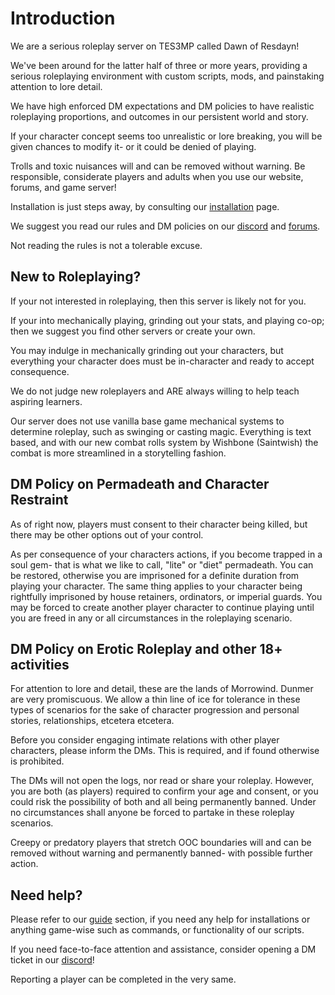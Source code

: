 # Introduction
We are a serious roleplay server on TES3MP called Dawn of Resdayn!

We've been around for the latter half of three or more years, providing a serious roleplaying environment with custom scripts, mods, and painstaking attention to lore detail.

We have high enforced DM expectations and DM policies to have realistic roleplaying proportions, and outcomes in our persistent world and story.

If your character concept seems too unrealistic or lore breaking, you will be given chances to modify it- or it could be denied of playing.

Trolls and toxic nuisances will and can be removed without warning. Be responsible, considerate players and adults when you use our website, forums, and game server!

Installation is just steps away, by consulting our [installation](https://dor.winterfang.com/guides/installing.html) page.

We suggest you read our rules and DM policies on our [discord](https://discord.gg/XG8r27R) and [forums](https://resdayn.boards.net/thread/3/discord-game-server-forum-rules).

Not reading the rules is not a tolerable excuse.

## New to Roleplaying?
If your not interested in roleplaying, then this server is likely not for you.

If your into mechanically playing, grinding out your stats, and playing co-op; then we suggest you find other servers or create your own.

You may indulge in mechanically grinding out your characters, but everything your character does must be in-character and ready to accept consequence.

We do not judge new roleplayers and ARE always willing to help teach aspiring learners.

Our server does not use vanilla base game mechanical systems to determine roleplay, such as swinging or casting magic. Everything is text based, and with our new combat rolls system by Wishbone (Saintwish) the combat is more streamlined in a storytelling fashion.

## DM Policy on Permadeath and Character Restraint
As of right now, players must consent to their character being killed, but there may be other options out of your control.

As per consequence of your characters actions, if you become trapped in a soul gem- that is what we like to call, "lite" or "diet" permadeath. You can be restored, otherwise you are imprisoned for a definite duration from playing your character. The same thing applies to your character being rightfully imprisoned by house retainers, ordinators, or imperial guards. You may be forced to create another player character to continue playing until you are freed in any or all circumstances in the roleplaying scenario.

## DM Policy on Erotic Roleplay and other 18+ activities
For attention to lore and detail, these are the lands of Morrowind. Dunmer are very promiscuous. We allow a thin line of ice for tolerance in these types of scenarios for the sake of character progression and personal stories, relationships, etcetera etcetera.

Before you consider engaging intimate relations with other player characters, please inform the DMs. This is required, and if found otherwise is prohibited.

The DMs will not open the logs, nor read or share your roleplay. However, you are both (as players) required to confirm your age and consent, or you could risk the possibility of both and all being permanently banned. Under no circumstances shall anyone be forced to partake in these roleplay scenarios.

Creepy or predatory players that stretch OOC boundaries will and can be removed without warning and permanently banned- with possible further action.

## Need help?
Please refer to our [guide](https://dor.winterfang.com/guides/installing.html) section, if you need any help for installations or anything game-wise such as commands, or functionality of our scripts.

If you need face-to-face attention and assistance, consider opening a DM ticket in our [discord](https://discord.gg/XG8r27R)!

Reporting a player can be completed in the very same.